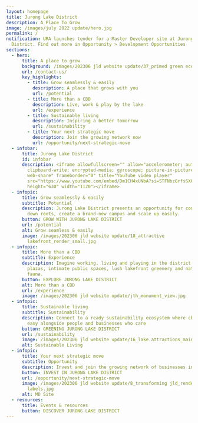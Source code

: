 ```yaml
---
layout: homepage
title: Jurong Lake District
description: A Place To Grow
image: /images/july 2022 update/hero.jpg
permalink: /
notification: URA launches tender for a Master Developer site at Jurong Lake
  District. Find out more in Opportunity > Development Opportunities
sections:
  - hero:
      title: A place to grow
      background: /images/202306 jld website update/37_primed green economy_render.jpg
      url: /contact-us/
      key_highlights:
        - title: Grow seamlessly & easily
          description: A place that grows with you
          url: /potential
        - title: More than a CBD
          description: Live, work & play by the lake
          url: /experience
        - title: Sustainable living
          description: Inspiring a better tomorrow
          url: /sustainability
        - title: Your next strategic move
          description: Join the growing network now
          url: /opportunity/next-strategic-move
  - infobar:
      title: Jurong Lake District
      id: infobar
      description: <iframe allowfullscreen="" allow="accelerometer; autoplay;
        clipboard-write; encrypted-media; gyroscope; picture-in-picture;
        web-share" frameborder="0" title="YouTube video player"
        src="https://www.youtube.com/embed/Dm1CH4xUNbA?si=STFNbzGrfsSXCZDF"
        height="630" width="1120"></iframe>
  - infopic:
      title: Grow seamlessly & easily
      subtitle: Potential
      description: Jurong Lake District presents an opportunity for companies to put
        down roots, create a brand-new campus and scale up easily.
      button: GROW WITH JURONG LAKE DISTRICT
      url: /potential
      alt: Grow seamless & easily
      image: /images/202306 jld website update/18_attractive
        lakefront_render_small.jpg
  - infopic:
      title: More than a CBD
      subtitle: Experience
      description: Imagine working, living and playing in the district with convivial
        plazas, intimate public spaces, lush lakefront greenery and native
        fauna.
      button: EXPLORE JURONG LAKE DISTRICT
      alt: More than a CBD
      url: /experience
      image: /images/202306 jld website update/jth_monument_view.jpg
  - infopic:
      title: Sustainable living
      subtitle: Sustainability
      description: Connect to a ready sustainability ecosystem where choosing green is
        easy alongside people and businesses who care
      button: GREENING JURONG LAKE DISTRICT
      url: /sustainability
      image: /images/202306 jld website update/16_lake attractions_main render.png
      alt: Sustainable Living
  - infopic:
      title: Your next strategic move
      subtitle: Opportunity
      description: Invest and join the growing network of businesses in Jurong Lake District
      button: INVEST IN JURONG LAKE DISTRICT
      url: /opportunity/next-strategic-move
      image: /images/202306 jld website update/8_transforming jld_render_with
        labels.jpg
      alt: MD Site
  - resources:
      title: Events & resources
      button: DISCOVER JURONG LAKE DISTRICT
---
```

